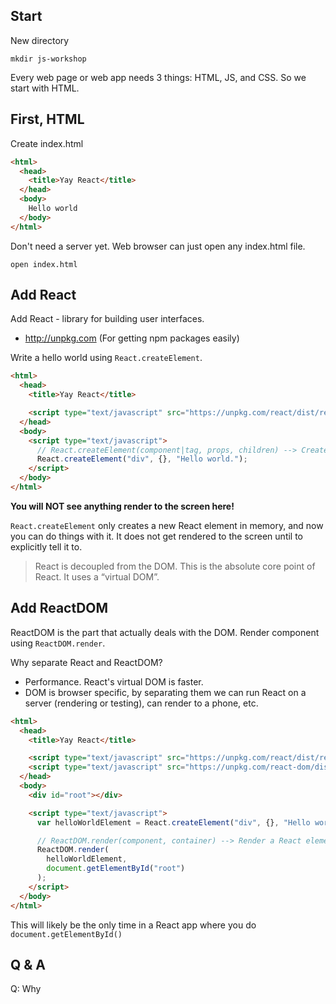 ## Start

New directory
```
mkdir js-workshop
```
Every web page or web app needs 3 things: HTML, JS, and CSS. So we start with HTML.


## First, HTML

Create index.html

```html
<html>
  <head>
    <title>Yay React</title>
  </head>
  <body>
    Hello world
  </body>
</html>
```

Don't need a server yet. Web browser can just open any index.html file.

```
open index.html
```

## Add React

Add React - library for building user interfaces.
- http://unpkg.com (For getting npm packages easily)

Write a hello world using `React.createElement`.

```html
<html>
  <head>
    <title>Yay React</title>

    <script type="text/javascript" src="https://unpkg.com/react/dist/react.min.js"></script>
  </head>
  <body>
    <script type="text/javascript">
      // React.createElement(component|tag, props, children) --> Create and return a new React element
      React.createElement("div", {}, "Hello world.");
    </script>
  </body>
</html>
```

**You will NOT see anything render to the screen here!**

`React.createElement` only creates a new React element in memory, and now you can do things with it. It does not get rendered to the screen until to explicitly tell it to.

> React is decoupled from the DOM. This is the absolute core point of React. It uses a “virtual DOM”.

## Add ReactDOM

ReactDOM is the part that actually deals with the DOM. Render component using `ReactDOM.render`.

Why separate React and ReactDOM?
* Performance. React's virtual DOM is faster.
* DOM is browser specific, by separating them we can run React on a server (rendering or testing), can render to a phone, etc.

```html
<html>
  <head>
    <title>Yay React</title>

    <script type="text/javascript" src="https://unpkg.com/react/dist/react.min.js"></script>
    <script type="text/javascript" src="https://unpkg.com/react-dom/dist/react-dom.min.js"></script>
  </head>
  <body>
    <div id="root"></div>

    <script type="text/javascript">
      var helloWorldElement = React.createElement("div", {}, "Hello world.");

      // ReactDOM.render(component, container) --> Render a React element into the DOM in the supplied container
      ReactDOM.render(
        helloWorldElement,
        document.getElementById("root")
      );
    </script>
  </body>
</html>
```

This will likely be the only time in a React app where you do `document.getElementById()`


## Q & A

Q: Why <script> tags in head and at bottom?<br/>
A: In <head> blocks content from rendering, end of body does not. So we don't want anything else to happen until React is loaded, then we can execute the <script> tag in the body immediately.
